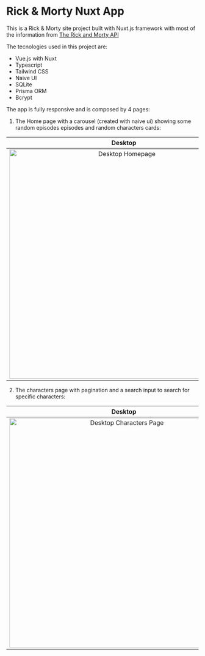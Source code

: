 # Rick & Morty Nuxt App

This is a Rick & Morty site project built with Nuxt.js framework with most of the information from [The Rick and Morty API](https://rickandmortyapi.com/)

The tecnologies used in this project are:
  
+ Vue.js with Nuxt
+ Typescript
+ Tailwind CSS
+ Naive UI
+ SQLite
+ Prisma ORM
+ Bcrypt

The app is fully responsive and is composed by 4 pages:

1. The Home page with a carousel (created with naive ui) showing some random episodes episodes and random characters cards:
  
|Desktop            |  Mobile |
:-------------------------:|:-------------------------:
|<img alt="Desktop Homepage" src="https://github.com/KaduViana1/nuxt-rick-morty/assets/119880481/39b7f50c-0950-4383-90fe-bbbee0402687" width="600px" /> |  <img alt="Mobile Homepage" src="https://github.com/KaduViana1/nuxt-rick-morty/assets/119880481/ec7d0460-2ab0-4d55-b36d-1d788d10d9e3" width="200px" /> | 

2. The characters page with pagination and a search input to search for specific characters:
 
|Desktop            |  Mobile |
:-------------------------:|:-------------------------:
|<img alt="Desktop Characters Page" src="https://github.com/KaduViana1/nuxt-rick-morty/assets/119880481/1763e615-94cd-45ed-bc31-a80902d8bd7d" width="600px" /> |  <img alt="Mobile Characters page" src="https://github.com/KaduViana1/nuxt-rick-morty/assets/119880481/7386e569-8c50-4546-b556-d9d0f9efba0d" width="200px" /> | 
  
  
 
 
 





